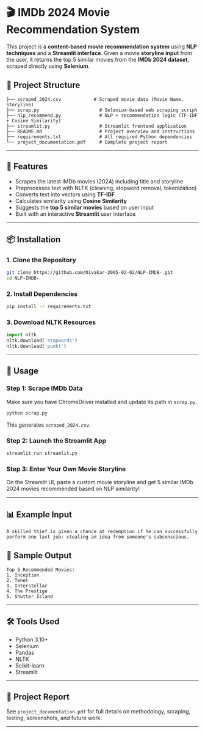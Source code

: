 # 🎬 IMDb 2024 Movie Recommendation System

This project is a **content-based movie recommendation system** using **NLP techniques** and a **Streamlit interface**. Given a movie **storyline input** from the user, it returns the top 5 similar movies from the **IMDb 2024 dataset**, scraped directly using **Selenium**.

## 📁 Project Structure

```
├── scraped_2024.csv            # Scraped movie data (Movie Name, Storyline)
├── scrap.py                      # Selenium-based web scraping script
├── nlp_recommend.py              # NLP + recommendation logic (TF-IDF + Cosine Similarity)
├── streamlit.py                  # Streamlit frontend application
├── README.md                     # Project overview and instructions
├── requirements.txt              # All required Python dependencies
└── project_documentation.pdf     # Complete project report
```

---

## 🚀 Features

- Scrapes the latest IMDb movies (2024) including title and storyline
- Preprocesses text with NLTK (cleaning, stopword removal, tokenization)
- Converts text into vectors using **TF-IDF**
- Calculates similarity using **Cosine Similarity**
- Suggests the **top 5 similar movies** based on user input
- Built with an interactive **Streamlit** user interface

---

## 📦 Installation

### 1. Clone the Repository

```bash
git clone https://github.com/Divakar-2005-02-02/NLP-IMDB-.git
cd NLP-IMDB-
```

### 2. Install Dependencies

```bash
pip install -r requirements.txt
```

### 3. Download NLTK Resources

```python
import nltk
nltk.download('stopwords')
nltk.download('punkt')
```

---

## 🧠 Usage

### Step 1: Scrape IMDb Data

Make sure you have ChromeDriver installed and update its path in `scrap.py`.

```bash
python scrap.py
```

This generates `scraped_2024.csv`.

### Step 2: Launch the Streamlit App

```bash
streamlit run streamlit.py
```

### Step 3: Enter Your Own Movie Storyline

On the Streamlit UI, paste a custom movie storyline and get 5 similar IMDb 2024 movies recommended based on NLP similarity!

---

## 📊 Example Input

```
A skilled thief is given a chance at redemption if he can successfully perform one last job: stealing an idea from someone's subconscious.
```

## 📌 Sample Output

```
Top 5 Recommended Movies:
1. Inception
2. Tenet
3. Interstellar
4. The Prestige
5. Shutter Island
```

---

## 🛠️ Tools Used

- Python 3.10+
- Selenium
- Pandas
- NLTK
- Scikit-learn
- Streamlit

---

## 📑 Project Report

See `project_documentation.pdf` for full details on methodology, scraping, testing, screenshots, and future work.

---
